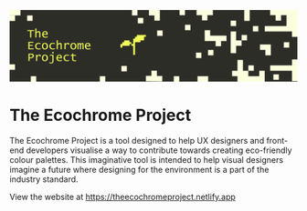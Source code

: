 ![alt text](image.png)

# The Ecochrome Project
The Ecochrome Project is a tool designed to help UX designers and front-end developers visualise a way to contribute towards creating eco-friendly colour palettes. This imaginative tool is intended to help visual designers imagine a future where designing for the environment is a part of the industry standard.

View the website at https://theecochromeproject.netlify.app
